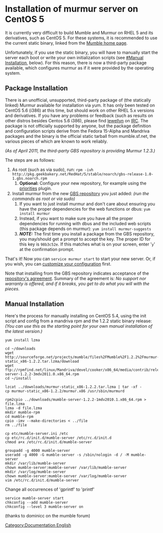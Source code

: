 # Installation of murmur server on CentOS 5

It is currently very difficult to build Mumble and Murmur on RHEL 5 and
its derivatives, such as CentOS 5. For these systems, it is recommended
to use the current static binary, linked from the [Mumble home
page](Main_Page "wikilink").

Unfortunately, if you use the static binary, you will have to manually
start the server each boot or write your own initialization scripts (see
[\#Manual Installation](#Manual_Installation "wikilink"), below). For
this reason, there is now a third-party package available, which
configures murmur as if it were provided by the operating system.

## Package Installation

There is an unofficial, unsupported, third-party package of (the
statically linked) Murmur available for installation via yum. It has
only been tested on CentOS 5.6 (i386) at this time, but should work on
other RHEL 5.x versions and derivatives. If you have any problems or
feedback (such as results on other distros besides Centos 5.6 i386),
please find [lewellyn](User:lewellyn "wikilink") on
[IRC](IRC "wikilink"). The package is not officially supported by
anyone, but the package definition and configuration scripts derive from
the Fedora 15-Alpha and Mandriva packages and the binary is the official
static tarball from mumble.sf.net, the various pieces of which are known
to work reliably.

*(As of April 2011, the third-party GBS repository is providing Murmur
1.2.3.)*

The steps are as follows:

1.  As root (such as via sudo), run: `rpm -ivh
    http://pkg.geekbakery.net/RedHat/5/stable/noarch/gbs-release-1.0-1.gbs.noarch.rpm`
    1.  **Optional:** Configure your new repository, for example using
        the
        [priorities](http://wiki.centos.org/PackageManagement/Yum/Priorities)
        plugin.
2.  Install murmur from the new [GBS
    repository](http://pkg.geekbakery.net/) you just added: *(run the
    commands as root or via sudo)*
    1.  If you want to just install murmur and don't care about ensuring
        you have the proper dependencies for the web functions or dbus:
        `yum install murmur`
    2.  Instead, if you want to make sure you have all the proper
        dependencies for running with dbus and the included web scripts
        (this package depends on murmur): `yum install murmur-suggests`
    3.  ***NOTE:*** The first time you install a package from the GBS
        repository, you may/should get a prompt to accept the key. The
        proper ID for this key is `98b3c52e`. If this matches what is on
        your screen, enter '`y`' at the confirmation prompt.

That's it\! Now you can `service murmur start` to start your new server.
Or, if you wish, you can [customize your
configuration](murmur.ini "wikilink") first.

Note that installing from the GBS repository indicates acceptance of the
[repository's agreement](http://pkg.geekbakery.net/GEEKBAKERY-SRA.txt).
Summary of the agreement is: *No support nor warranty is offered, and if
it breaks, you get to do what you will with the pieces.*

## Manual Installation

Here's the process for manually installing on CentOS 5.4, using the init
script and config from a mandriva rpm and the 1.2.2 static binary
release: *(You can use this as the starting point for your own manual
installation of the latest version.)*

    yum install lzma

    cd ~/downloads
    wget http://sourceforge.net/projects/mumble/files%2FMumble%2F1.2.2%2Fmurmur-static_x86-1.2.2.tar.lzma/download
    wget ftp://rpmfind.net/linux/Mandriva/devel/cooker/x86_64/media/contrib/release/mumble-server-1.2.2-3mdv2011.0.x86_64.rpm
    cd ~/install

    lzcat ../downloads/murmur-static_x86-1.2.2.tar.lzma | tar -xf -
    cp murmur-static_x86-1.2.2/murmur.x86 /usr/sbin/murmurd

    rpm2cpio ../downloads/mumble-server-1.2.2-1mdv2010.1.x86_64.rpm > file.lzma
    lzma -d file.lzma
    mkdir mumble-rpm
    cd mumble-rpm
    cpio -imv --make-directories < ../file
    rm ../file

    cp etc/mumble-server.ini /etc
    cp etc/rc.d/init.d/mumble-server /etc/rc.d/init.d
    chmod a+x /etc/rc.d/init.d/mumble-server

    groupadd -g 4000 mumble-server
    useradd -g 4000 -G mumble-server -s /sbin/nologin -d / -M mumble-server
    mkdir /var/lib/mumble-server
    chown mumble-server:mumble-server /var/lib/mumble-server
    mkdir /var/log/mumble-server
    chown mumble-server:mumble-server /var/log/mumble-server
    vim /etc/rc.d/init.d/mumble-server

Change all occurrences of 'gprintf' to 'printf'

    service mumble-server start
    chkconfig --add mumble-server
    chkconfig --level 3 mumble-server on

(thanks to dominicc on the mumble forum)

[Category:Documentation
English](Category:Documentation_English "wikilink")
